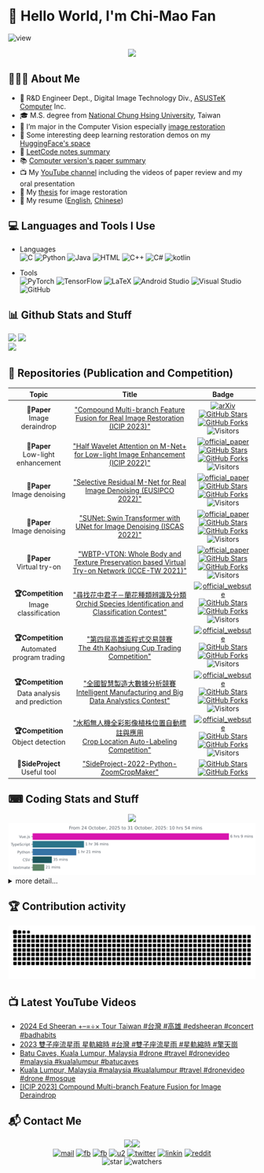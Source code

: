 # 👋 Hello World, I'm Chi-Mao Fan  
![view](https://komarev.com/ghpvc/?username=FanChiMao&color=blue&style=for-the-badge)  
<div align=center>
<a href="https://fanchimao.github.io/" target="_blank"><img src="https://github.com/FanChiMao/FanChiMao/blob/main/images/result.gif" /><a/>  
</div>
  
## 👨🏻‍💻  About Me 
- 🧰 R&D Engineer Dept., Digital Image Technology Div., [ASUSTeK Computer](https://www.asus.com/) Inc.
- 🎓 M.S. degree from [National Chung Hsing University](http://www.ee.nchu.edu.tw), Taiwan  
- 🌱 I’m major in the Computer Vision especially [image restoration](https://www.researchgate.net/profile/Chi-Mao-Fan/research)  
- 🎨 Some interesting deep learning restoration demos on my [HuggingFace's space](https://huggingface.co/52Hz)  
- 📘 [LeetCode notes summary](https://hypnotic-kingfisher-3ee.notion.site/LeetCode-fb26f4705745445f8c08293c9e3f3298)  
- 📚 [Computer version's paper summary](https://www.notion.so/Paper-2909ce6c58164715aae6802117f08402)  
- 📺 My [YouTube channel](https://www.youtube.com/channel/UCIV7WMa5O_TZKZZSzXcLmmw) including the videos of paper review and my oral presentation  
- 📑 My [thesis](https://github.com/FanChiMao/SRMNet-thesis) for image restoration
- 📝 My resume ([English](https://docs.google.com/document/d/1MEseTKjMAqNhq5eezhyQlgMZ0s6d2Z3vgm2GOIpg8SI/edit#heading=h.yi4ugqaoamaf), [Chinese](https://fanchimao.github.io/))  

## 💻  Languages and Tools I Use
- Languages  
  ![C](https://img.shields.io/badge/c-%2300599C.svg?style=for-the-badge&logo=c&logoColor=white) ![Python](https://img.shields.io/badge/python-3670A0?style=for-the-badge&logo=python&logoColor=ffdd54) ![Java](https://i.imgur.com/NpPSpbI.png) ![HTML](https://img.shields.io/badge/HTML-239120?style=for-the-badge&logo=html5&logoColor=white) ![C++](https://img.shields.io/badge/C%2B%2B-00599C?style=for-the-badge&logo=c%2B%2B&logoColor=white) ![C#](	https://img.shields.io/badge/C%23-239120?style=for-the-badge&logo=c-sharp&logoColor=white) ![kotlin](https://img.shields.io/badge/Kotlin-0095D5?&style=for-the-badge&logo=kotlin&logoColor=white)  

- Tools  
  ![PyTorch](https://img.shields.io/badge/PyTorch-%23EE4C2C.svg?style=for-the-badge&logo=PyTorch&logoColor=white) ![TensorFlow](https://img.shields.io/badge/TensorFlow-%23FF6F00.svg?style=for-the-badge&logo=TensorFlow&logoColor=white) ![LaTeX](https://img.shields.io/badge/latex-%23008080.svg?style=for-the-badge&logo=latex&logoColor=white) ![Android Studio](https://img.shields.io/badge/Android%20Studio-3DDC84.svg?style=for-the-badge&logo=android-studio&logoColor=white) ![Visual Studio](https://img.shields.io/badge/VisualStudio-5C2D91.svg?style=for-the-badge&logo=visual-studio&logoColor=white) ![GitHub](https://img.shields.io/badge/github-%23121011.svg?style=for-the-badge&logo=github&logoColor=white)  

## 📊 Github Stats and Stuff  
<div>
<img src="https://github-readme-stats.vercel.app/api?username=FanChiMao&show_icons=true&hide_border=true&&count_private=true&include_all_commits=true" />  
<img height="200em" src="https://media2.giphy.com/media/sIfpwpdOtjm45NrP4Q/giphy.gif?cid=790b7611541ee7426e591227db64e463ed9d640954745a33&rid=giphy.gif&ct=s">
</div>  

<img src="https://github-readme-stats.vercel.app/api/top-langs/?username=FanChiMao&hide=jupyter%20notebook&hide_border=true&layout=compact" />  

## 📃 Repositories (Publication and Competition)  

|Topic| Title  |    Badge  |  
|:---:|:------:|:---------:|  
|<strong>📑Paper</strong><br>Image deraindrop|   ["Compound Multi-branch Feature Fusion for Real Image Restoration (ICIP 2023)"](https://github.com/FanChiMao/CMFNet)  |[![arXiv](https://img.shields.io/badge/arXiv-Paper-<COLOR>.svg)](https://arxiv.org/abs/2206.02748)<br>[![GitHub Stars](https://img.shields.io/github/stars/FanChiMao/CMFNet?style=social)](https://github.com/FanChiMao/CMFNet)<br>[![GitHub Forks](https://img.shields.io/github/forks/FanChiMao/CMFNet?style=social)](https://github.com/FanChiMao/CMFNet)<br>![Visitors](https://api.visitorbadge.io/api/visitors?path=https%3A%2F%2Fgithub.com%2FFanChiMao%2FCMFNet&label=visitors&countColor=%232ccce4&style=plastic)|
|<strong>📑Paper</strong><br>Low-light enhancement   |   ["Half Wavelet Attention on M-Net+ for Low-light Image Enhancement (ICIP 2022)"](https://github.com/FanChiMao/HWMNet)  |[![official_paper](https://img.shields.io/badge/IEEE-Paper-blue)](https://ieeexplore.ieee.org/document/9897503)<br>[![GitHub Stars](https://img.shields.io/github/stars/FanChiMao/HWMNet?style=social)](https://github.com/FanChiMao/HWMNet)<br>[![GitHub Forks](https://img.shields.io/github/forks/FanChiMao/HWMNet?style=social)](https://github.com/FanChiMao/HWMNet)<br>![Visitors](https://api.visitorbadge.io/api/visitors?path=https%3A%2F%2Fgithub.com%2FFanChiMao%2FHWMNet&label=visitors&countColor=%232ccce4&style=plastic)|
|<strong>📑Paper</strong><br>Image denoising   |   ["Selective Residual M-Net for Real Image Denoising (EUSIPCO 2022)"](https://github.com/FanChiMao/SRMNet)  |[![official_paper](https://img.shields.io/badge/IEEE-Paper-blue)](https://ieeexplore.ieee.org/document/9909521)<br>[![GitHub Stars](https://img.shields.io/github/stars/FanChiMao/SRMNet?style=social)](https://github.com/FanChiMao/SRMNet)<br>[![GitHub Forks](https://img.shields.io/github/forks/FanChiMao/SRMNet?style=social)](https://github.com/FanChiMao/SRMNet)<br>![Visitors](https://api.visitorbadge.io/api/visitors?path=https%3A%2F%2Fgithub.com%2FFanChiMao%2FSRMNet&label=visitors&countColor=%232ccce4&style=plastic)|
|<strong>📑Paper</strong><br>Image denoising   |   ["SUNet: Swin Transformer with UNet for Image Denoising (ISCAS 2022)"](https://github.com/FanChiMao/SUNet)  |[![official_paper](https://img.shields.io/badge/IEEE-Paper-blue)](https://ieeexplore.ieee.org/document/9937486)<br>[![GitHub Stars](https://img.shields.io/github/stars/FanChiMao/SUNet?style=social)](https://github.com/FanChiMao/SUNet)<br>[![GitHub Forks](https://img.shields.io/github/forks/FanChiMao/SUNet?style=social)](https://github.com/FanChiMao/SUNet)<br>![Visitors](https://api.visitorbadge.io/api/visitors?path=https%3A%2F%2Fgithub.com%2FFanChiMao%2FSUNet&label=visitors&countColor=%232ccce4&style=plastic)|
|<strong>📑Paper</strong><br>Virtual try-on   |   ["WBTP-VTON: Whole Body and Texture Preservation based Virtual Try-on Network (ICCE-TW 2021)"](https://github.com/FanChiMao/WBTP-VTON)  |[![official_paper](https://img.shields.io/badge/IEEE-Paper-blue)](https://ieeexplore.ieee.org/document/9603061)<br>[![GitHub Stars](https://img.shields.io/github/stars/FanChiMao/WBTP-VTON?style=social)](https://github.com/FanChiMao/WBTP-VTON)<br>[![GitHub Forks](https://img.shields.io/github/forks/FanChiMao/WBTP-VTON?style=social)](https://github.com/FanChiMao/WBTP-VTON)<br>![Visitors](https://api.visitorbadge.io/api/visitors?path=https%3A%2F%2Fgithub.com%2FFanChiMao%2FWBTP-VTON&label=visitors&countColor=%232ccce4&style=plastic)|   
|<strong>🏆Competition</strong><br>Image classification |   ["尋找花中君子－蘭花種類辨識及分類<br>Orchid Species Identification and Classification Contest"](https://github.com/FanChiMao/Competition-2022-Pytorch-Orchid_Classification)  |[![official_websute](https://img.shields.io/badge/Official-Website-orange)](https://tbrain.trendmicro.com.tw/Competitions/Details/20)<br>[![GitHub Stars](https://img.shields.io/github/stars/FanChiMao/Competition-2022-Pytorch-Orchid_Classification?style=social)](https://github.com/FanChiMao/Competition-2022-Pytorch-Orchid_Classification)<br>[![GitHub Forks](https://img.shields.io/github/forks/FanChiMao/Competition-2022-Pytorch-Orchid_Classification?style=social)](https://github.com/FanChiMao/Competition-2022-Pytorch-Orchid_Classification)<br>![Visitors](https://api.visitorbadge.io/api/visitors?path=https%3A%2F%2Fgithub.com%2FFanChiMao%2FCompetition-2022-Pytorch-Orchid_Classification&label=visitors&countColor=%232ccce4&style=plastic)|  
|<strong>🏆Competition</strong><br>Automated program trading |   ["第四屆高雄盃程式交易競賽<br>The 4th Kaohsiung Cup Trading Competition"](https://github.com/FanChiMao/Competition-2021-Python-StockTransaction)  |[![official_websute](https://img.shields.io/badge/Official-Website-orange)](https://bhuntr.com/tw/competitions/eqpkavrw0olm1wupbd)<br>[![GitHub Stars](https://img.shields.io/github/stars/FanChiMao/Competition-2021-Python-StockTransaction?style=social)](https://github.com/FanChiMao/Competition-2021-Python-StockTransaction)<br>[![GitHub Forks](https://img.shields.io/github/forks/FanChiMao/Competition-2021-Python-StockTransaction?style=social)](https://github.com/FanChiMao/Competition-2021-Python-StockTransaction)<br>![Visitors](https://api.visitorbadge.io/api/visitors?path=https%3A%2F%2Fgithub.com%2FFanChiMao%2FCompetition-2021-Python-StockTransaction&label=visitors&countColor=%232ccce4&style=plastic)|  
|<strong>🏆Competition</strong><br>Data analysis and prediction |   ["全國智慧製造大數據分析競賽<br>Intelligent Manufacturing and Big Data Analystics Contest"](https://github.com/FanChiMao/Competition-2021-Pytorch-Reggression)  |[![official_websute](https://img.shields.io/badge/Official-Website-orange)](https://imbd2021.thu.edu.tw/)<br>[![GitHub Stars](https://img.shields.io/github/stars/FanChiMao/Competition-2021-Pytorch-Reggression?style=social)](https://github.com/FanChiMao/Competition-2021-Pytorch-Reggression)<br>[![GitHub Forks](https://img.shields.io/github/forks/FanChiMao/Competition-2021-Pytorch-Reggression?style=social)](https://github.com/FanChiMao/Competition-2021-Pytorch-Reggression)![Visitors](https://api.visitorbadge.io/api/visitors?path=https%3A%2F%2Fgithub.com%2FFanChiMao%2FCompetition-2021-Pytorch-Reggression&label=visitors&countColor=%232ccce4&style=plastic)|
|<strong>🏆Competition</strong><br>Object detection  |   ["水稻無人機全彩影像植株位置自動標註與應用<br>Crop Location Auto-Labeling Competition"](https://github.com/FanChiMao/Competition-2021-Pytorch-YOLOv4)  |[![official_websute](https://img.shields.io/badge/Official-Website-orange)](https://aidea-web.tw/topic/9c88c428-0aa7-480b-85e0-2d8fb2fcf3fc)<br>[![GitHub Stars](https://img.shields.io/github/stars/FanChiMao/Competition-2021-Pytorch-YOLOv4?style=social)](https://github.com/FanChiMao/Competition-2021-Pytorch-YOLOv4)<br>[![GitHub Forks](https://img.shields.io/github/forks/FanChiMao/Competition-2021-Pytorch-YOLOv4?style=social)](https://github.com/FanChiMao/Competition-2021-Pytorch-YOLOv4)![Visitors](https://api.visitorbadge.io/api/visitors?path=https%3A%2F%2Fgithub.com%2FFanChiMao%2FCompetition-2021-Pytorch-YOLOv4&label=visitors&countColor=%232ccce4&style=plastic)|
|<strong>📌SideProject</strong><br>Useful tool   |   ["SideProject-2022-Python-ZoomCropMaker"](https://github.com/FanChiMao/SideProject-2022-Python-ZoomCropMaker)  |[![GitHub Stars](https://img.shields.io/github/stars/FanChiMao/SideProject-2022-Python-ZoomCropMaker?style=social)](https://github.com/FanChiMao/SideProject-2022-Python-ZoomCropMaker)<br>[![GitHub Forks](https://img.shields.io/github/forks/FanChiMao/SideProject-2022-Python-ZoomCropMaker?style=social)](https://github.com/FanChiMao/SideProject-2022-Python-ZoomCropMaker)|
  
  
## ⌨ Coding Stats and Stuff  
<div align=center>  
<img width="max-width" src="https://i.imgur.com/zf0DBPV.jpg" />  
</div>  

<img src="https://github.com/FanChiMao/FanChiMao/blob/main/images/stat.svg" alt="Avinal WakaTime Activity"/>  

<details>  
<summary>more detail...</summary>   

<!--START_SECTION:waka-->
![Code Time](http://img.shields.io/badge/Code%20Time-3%2C168%20hrs%2032%20mins-blue)

**I'm a Night 🦉** 

```text
🌞 Morning                39 commits          █░░░░░░░░░░░░░░░░░░░░░░░░   02.23 % 
🌆 Daytime                700 commits         ██████████░░░░░░░░░░░░░░░   39.95 % 
🌃 Evening                894 commits         █████████████░░░░░░░░░░░░   51.03 % 
🌙 Night                  119 commits         ██░░░░░░░░░░░░░░░░░░░░░░░   06.79 % 
```
📅 **I'm Most Productive on Tuesday** 

```text
Monday                   223 commits         ███░░░░░░░░░░░░░░░░░░░░░░   12.73 % 
Tuesday                  482 commits         ███████░░░░░░░░░░░░░░░░░░   27.51 % 
Wednesday                258 commits         ████░░░░░░░░░░░░░░░░░░░░░   14.73 % 
Thursday                 267 commits         ████░░░░░░░░░░░░░░░░░░░░░   15.24 % 
Friday                   228 commits         ███░░░░░░░░░░░░░░░░░░░░░░   13.01 % 
Saturday                 127 commits         ██░░░░░░░░░░░░░░░░░░░░░░░   07.25 % 
Sunday                   167 commits         ██░░░░░░░░░░░░░░░░░░░░░░░   09.53 % 
```


📊 **This Week I Spent My Time On** 

```text
💬 Programming Languages: 
Python                   12 hrs 29 mins      ███████████░░░░░░░░░░░░░░   43.34 % 
C#                       8 hrs 41 mins       ████████░░░░░░░░░░░░░░░░░   30.15 % 
Other                    5 hrs 21 mins       █████░░░░░░░░░░░░░░░░░░░░   18.58 % 
XAML                     1 hr 6 mins         █░░░░░░░░░░░░░░░░░░░░░░░░   03.86 % 
YAML                     17 mins             ░░░░░░░░░░░░░░░░░░░░░░░░░   01.00 % 

💻 Operating System: 
Windows                  28 hrs 49 mins      █████████████████████████   100.00 % 
```

**I Mostly Code in Python** 

```text
Python                   19 repos            ██████████████████░░░░░░░   70.37 % 
Java                     2 repos             ██░░░░░░░░░░░░░░░░░░░░░░░   07.41 % 
MATLAB                   2 repos             ██░░░░░░░░░░░░░░░░░░░░░░░   07.41 % 
SCSS                     1 repo              █░░░░░░░░░░░░░░░░░░░░░░░░   03.70 % 
C++                      1 repo              █░░░░░░░░░░░░░░░░░░░░░░░░   03.70 % 
```




 Last Updated on 30/03/2024 18:39:27 UTC
<!--END_SECTION:waka-->

</details>  

## 🏆 Contribution activity  
![img](https://raw.githubusercontent.com/FanChiMao/FanChiMao/output/github-contribution-grid-snake.svg)  


## 📺 Latest YouTube Videos  
  <!-- YOUTUBE:START -->
- [2024 Ed Sheeran +–=÷× Tour Taiwan #台灣 #高雄 #edsheeran #concert #badhabits](https://www.youtube.com/watch?v=bFOtmKoneX8)
- [2023 雙子座流星雨 星軌縮時 #台灣 #雙子座流星雨 #星軌縮時 #擎天崗](https://www.youtube.com/watch?v=jaN0gt35YuA)
- [Batu Caves, Kuala Lumpur, Malaysia #drone #travel #dronevideo #malaysia #kualalumpur #batucaves](https://www.youtube.com/watch?v=tEzes6xWGds)
- [Kuala Lumpur, Malaysia #malaysia #kualalumpur #travel #dronevideo #drone #mosque](https://www.youtube.com/watch?v=jOrsvL-Tsg0)
- [[ICIP 2023] Compound Multi-branch Feature Fusion for Image Deraindrop](https://www.youtube.com/watch?v=8UCxeuP2A_Q)
<!-- YOUTUBE:END -->

  
## 📬  Contact Me  
<div align=center>
<img height="200em" src="https://media3.giphy.com/media/jfW2t8GVKovNriahyw/giphy.gif?cid=790b7611f10fcc55799559d7e4a870e542cdcc0b228e0f93&rid=giphy.gif&ct=s" /><img height="200em" src="https://media3.giphy.com/media/0p9YX5Io6TTyqr6Amc/giphy.gif?cid=790b761109e27f8a3fe54e0e5d101460b07d0d37d3bd518e&rid=giphy.gif&ct=g" />  
</div>
<div align=center>
<a href="mailto:qaz5517359@gmail.com"><img height="25px" src="https://img.shields.io/badge/Gmail-D14836?style=flat&logo=gmail&logoColor=white" alt="mail"></a> 
<a href="https://www.facebook.com/52hzfan/"><img height="25px" src="https://img.shields.io/badge/Facebook-1877F2?style=flat&logo=facebook&logoColor=white" alt="fb"></a> 
<a href="https://www.instagram.com/52hz_fan/"><img height="25px" src="https://img.shields.io/badge/Instagram-E4405F?style=flat&logo=instagram&logoColor=white" alt="fb"></a> 
<a href="https://www.youtube.com/channel/UCIV7WMa5O_TZKZZSzXcLmmw"><img height="25px" src="https://img.shields.io/badge/YouTube-FF0000?style=flat&logo=youtube&logoColor=white" alt="u2"></a> 
<a href="https://twitter.com/Fan_R_Mao"><img height="25px" src="https://img.shields.io/badge/Twitter-1DA1F2?style=flat&logo=twitter&logoColor=white" alt="twitter"></a> 
<a href="https://www.linkedin.com/in/chimao-fan-432665220/"><img height="25px" src="https://img.shields.io/badge/LinkedIn-0077B5?style=flat&logo=linkedin&logoColor=white" alt="linkin"></a> 
<a href="https://www.reddit.com/user/52hz--whale"><img height="25px" src="https://img.shields.io/badge/Reddit-FF4500?style=flat&logo=reddit&logoColor=white" alt="reddit"></a> 
<br>
<img height="25px" src="https://img.shields.io/github/stars/FanChiMao?style=social" alt="star"></a> <img height="25px" src="https://img.shields.io/github/watchers/FanChiMao/FanChiMao?style=social" alt="watchers"></a> 

</div>

